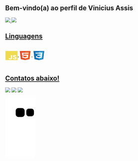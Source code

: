## Bem-vindo(a) ao perfil de Vinicius Assis

<div>
 <a href="https://github.com/ViniciusVsss">
 <img height="180em" src="https://github-readme-stats.vercel.app/api?username=ViniciusVsss&show_icons=true&theme=highcontrast&include_all_commits=true&count_private=true"/>
 <img height="180em" src="https://github-readme-stats.vercel.app/api/top-langs/?username=ViniciusVsss&layout=compact&langs_count=6&theme=highcontrast"/>
</div>

  ## Linguagens
  
<div style="display: inline block"><br>
 <img align="center" alt="7s" height="30" width="40" src="https://raw.githubusercontent.com/devicons/devicon/master/icons/javascript/javascript-plain.svg">
 <img align="center" alt="HTML" height="30" width="40" src="https://raw.githubusercontent.com/devicons/devicon/master/icons/html5/html5-original.svg">
 <img align="center" alt="CSS" height="30" width="40" src="https://raw.githubusercontent.com/devicons/devicon/master/icons/css3/css3-original.svg">
</div>
  
<br>

## Contatos abaixo!

<div>
 <a href="https://discord.gg/SDVhGKVf4h" target=" blank"><img src="https://img.shields.io/badge/Discord-7289DA?style=for-the-badge&logo=discord&logoColor=white" target=" blank"></a>
 <a href = "mailto: gemeos&ViniciusVsss.com"><img src="https://img.shields.io/badge/-Gmail-%23333?style=for-the-badge&logo=gmail&logoColor=white" target=" blank"></a>
 <a href="https://vwww.linkedin.com/in/ricardohdias" target=" blank"><img src="https://img.shields.io/badge/-LinkedIn-%230077B5?style=for-the-badge&logo=linkedin&logoColor=white"target=" blank"></a>

 ![Snake animation](https://github.com/ViniciusVsss/ViniciusVsss/blob/output/github-contribution-grid-snake.svg)

</div>
